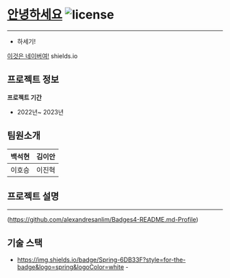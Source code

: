 # [안녕하세요](https://github.com/HARIBO033/practice/edit/master/readme.md) ![license](https://img.shields.io/badge/license-MIT-green)
---


* 하세기!

[이것은 네이버여!](https://naver.com)
shields.io

## 프로젝트 정보
**프로젝트 기간**
* 2022년~ 2023년

## 팀원소개
| 백석현 | 김이안 |
|------- |-------|
| 이호승 | 이진혁 |

## 프로젝트 설명

---
(https://github.com/alexandresanlim/Badges4-README.md-Profile)

## 기술 스택
- <https://img.shields.io/badge/Spring-6DB33F?style=for-the-badge&logo=spring&logoColor=white> -
